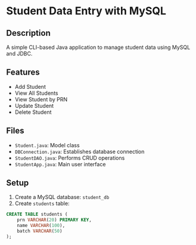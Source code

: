 
# Student Data Entry with MySQL

## Description
A simple CLI-based Java application to manage student data using MySQL and JDBC.

## Features
- Add Student
- View All Students
- View Student by PRN
- Update Student
- Delete Student

## Files
- `Student.java`: Model class
- `DBConnection.java`: Establishes database connection
- `StudentDAO.java`: Performs CRUD operations
- `StudentApp.java`: Main user interface

## Setup
1. Create a MySQL database: `student_db`
2. Create `students` table:
```sql
CREATE TABLE students (
    prn VARCHAR(20) PRIMARY KEY,
    name VARCHAR(100),
    batch VARCHAR(50)
);
